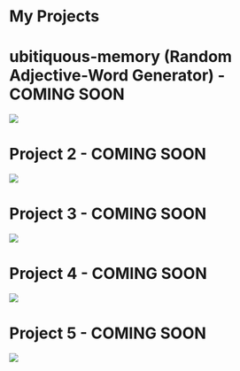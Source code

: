 <html>
  <div>
    <h1 class="projects-title">My Projects</h1>
  </div>
  <div>
      <h1><a hrf="https://thekeylesscoder.github.io/ubitiquous-memory/" target="blank">ubitiquous-memory (Random Adjective-Word Generator) - COMING SOON</a></h1>
      <img src="https://cdn.pixabay.com/photo/2020/03/26/10/58/norway-4970080_1280.jpg">
  </div>
  <div>
      <h1>Project 2 - COMING SOON</h1>
      <img src="https://cdn.pixabay.com/photo/2020/03/26/10/58/norway-4970080_1280.jpg">
    </div>
  <div>
      <h1>Project 3 - COMING SOON</h1>
      <img src="https://cdn.pixabay.com/photo/2020/03/26/10/58/norway-4970080_1280.jpg">
  </div>
  <div>
      <h1>Project 4 - COMING SOON</h1>
      <img src="https://cdn.pixabay.com/photo/2020/03/26/10/58/norway-4970080_1280.jpg">
  </div>
  <div>
      <h1>Project 5 - COMING SOON</h1>
      <img src="https://cdn.pixabay.com/photo/2020/03/26/10/58/norway-4970080_1280.jpg">
  </div>
</html>
